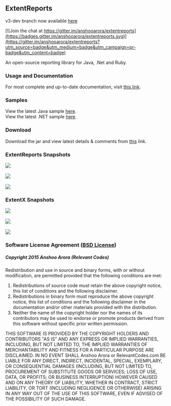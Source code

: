 ## ExtentReports

v3-dev branch now available [here](https://github.com/anshooarora/extentreports-java/tree/3.0.0-dev)

[![Join the chat at https://gitter.im/anshooarora/extentreports](https://badges.gitter.im/anshooarora/extentreports.svg)](https://gitter.im/anshooarora/extentreports?utm_source=badge&utm_medium=badge&utm_campaign=pr-badge&utm_content=badge)

An open-source reporting library for Java, .Net and Ruby.

### Usage and Documentation

For most complete and up-to-date documentation, visit <a href='http://extentreports.relevantcodes.com'>this link</a>.

### Samples

View the latest Java sample <a href='http://relevantcodes.com/Tools/ExtentReports2/ExtentJava.html'>here</a>. <br />
View the latest .NET sample <a href='http://relevantcodes.com/Tools/ExtentReports2/Extent.Net.html'>here</a>.

### Download

Download the jar and view latest details & comments from <a href='http://relevantcodes.com/extentreports-for-selenium/'>this</a> link.

### ExtentReports Snapshots

![](http://extentreports.relevantcodes.com/images/java/extent2-snapshot.png)
<br><br>
![](http://extentreports.relevantcodes.com/images/java/analysis.png)
<br><br>
![](http://extentreports.relevantcodes.com/images/java/testview-dark.png)

### ExtentX Snapshots

![](http://extentreports.relevantcodes.com/images/extentx/extentx-dashboard.png)
<br><br>
![](http://extentreports.relevantcodes.com/images/extentx/extentx-reports.png)
<br><br>
![](http://extentreports.relevantcodes.com/images/extentx/extentx-report.png)

### Software License Agreement (<a href='http://opensource.org/licenses/BSD-3-Clause'>BSD License</a>)

##### Copyright 2015 Anshoo Arora (Relevant Codes)

Redistribution and use in source and binary forms, with or without modification, are permitted provided that the following conditions are met:

<ol>
	<li>Redistributions of source code must retain the above copyright notice, this list of conditions and the following disclaimer.</li>
	<li>Redistributions in binary form must reproduce the above copyright notice, this list of conditions and the following disclaimer in the documentation and/or other materials provided with the distribution.</li>
	<li>Neither the name of the copyright holder nor the names of its contributors may be used to endorse or promote products derived from this software without specific prior written permission.</li>
</ol>

THIS SOFTWARE IS PROVIDED BY THE COPYRIGHT HOLDERS AND CONTRIBUTORS "AS IS" AND ANY EXPRESS OR IMPLIED WARRANTIES, INCLUDING, BUT NOT LIMITED TO, THE IMPLIED WARRANTIES OF MERCHANTABILITY AND FITNESS FOR A PARTICULAR PURPOSE ARE DISCLAIMED. IN NO EVENT SHALL Anshoo Arora or RelevantCodes.com BE LIABLE FOR ANY DIRECT, INDIRECT, INCIDENTAL, SPECIAL, EXEMPLARY, OR CONSEQUENTIAL DAMAGES (INCLUDING, BUT NOT LIMITED TO, PROCUREMENT OF SUBSTITUTE GOODS OR SERVICES; LOSS OF USE, DATA, OR PROFITS; OR BUSINESS INTERRUPTION) HOWEVER CAUSED AND ON ANY THEORY OF LIABILITY, WHETHER IN CONTRACT, STRICT LIABILITY, OR TORT (INCLUDING NEGLIGENCE OR OTHERWISE) ARISING IN ANY WAY OUT OF THE USE OF THIS SOFTWARE, EVEN IF ADVISED OF THE POSSIBILITY OF SUCH DAMAGE.